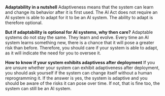 **Adaptability in a nutshell**
Adaptiveness means that the system can learn and change its behavior after it is first used. The AI Act does not require an AI system is able to adapt for it to be an AI system. The ability to adapt is therefore optional.

**But if adaptability is optional for AI systems, why then care?**
Adaptable systems do not stay the same. They learn and evolve. Every time an AI system learns something new, there is a chance that it will pose a greater risk than before. Therefore, you should care if your system is able to adapt, as it will indicate the need for you to oversee it.

**How to know if your system exhibits adaptivess after deployment**
If you are unsure whether your system can exhibit adaptiveness after deployment, you should ask yourself if the system can change itself without a human reprogramming it. If the answer is yes, the system is adaptive and you should be aware of the risks it can pose over time. If not, that is fine too, the system can still be an AI system.
